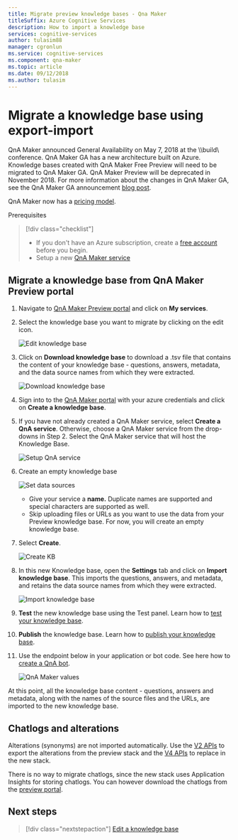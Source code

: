 ```yaml
---
title: Migrate preview knowledge bases - Qna Maker
titleSuffix: Azure Cognitive Services
description: How to import a knowledge base
services: cognitive-services
author: tulasim88
manager: cgronlun
ms.service: cognitive-services
ms.component: qna-maker
ms.topic: article
ms.date: 09/12/2018
ms.author: tulasim
---
```

# Migrate a knowledge base using export-import
QnA Maker announced General Availability on May 7, 2018 at the \\\build\ conference. QnA Maker GA has a new architecture built on Azure. Knowledge bases created with QnA Maker Free Preview will need to be migrated to QnA Maker GA. QnA Maker Preview will be deprecated in November 2018. For more information about the changes in QnA Maker GA, see the QnA Maker GA announcement [blog post](https://aka.ms/qnamakerga-blog).

QnA Maker now has a [pricing model](https://azure.microsoft.com/en-us/pricing/details/cognitive-services/qna-maker/).

Prerequisites
> [!div class="checklist"]
> * If you don't have an Azure subscription, create a [free account](https://azure.microsoft.com/free/?WT.mc_id=A261C142F) before you begin.
> * Setup a new [QnA Maker service](../How-To/set-up-qnamaker-service-azure.md)

## Migrate a knowledge base from QnA Maker Preview portal
1. Navigate to [QnA Maker Preview portal](https://aka.ms/qnamaker-old-portal
) and click on **My services**.
2. Select the knowledge base you want to migrate by clicking on the edit icon.

    ![Edit knowledge base](../media/qnamaker-how-to-migrate-kb/preview-editkb.png)

3. Click on **Download knowledge base** to download a .tsv file that contains the content of your knowledge base - questions, answers, metadata, and the data source names from which they were extracted.

    ![Download knowledge base](../media/qnamaker-how-to-migrate-kb/preview-download.png)

4. Sign into to the [QnA Maker portal](https://qnamaker.ai) with your azure credentials and click on **Create a knowledge base**.
    
5. If you have not already created a QnA Maker service, select **Create a QnA service**. Otherwise, choose a QnA Maker service from the drop-downs in Step 2. Select the QnA Maker service that will host the Knowledge Base.

    ![Setup QnA service](../media/qnamaker-how-to-create-kb/setup-qna-resource.png)

6. Create an empty knowledge base 

    ![Set data sources](../media/qnamaker-how-to-create-kb/set-data-sources.png)

    - Give your service a **name.** Duplicate names are supported and special characters are supported as well.
    - Skip uploading files or URLs as you want to use the data from your Preview knowledge base. For now, you will create an empty knowledge base.

7. Select **Create**.

    ![Create KB](../media/qnamaker-how-to-create-kb/create-kb.png)

8. In this new Knowledge base, open the **Settings** tab and click on **Import knowledge base**. This imports the questions, answers, and metadata, and retains the data source names from which they were extracted.

   ![Import knowledge base](../media/qnamaker-how-to-migrate-kb/Import.png)

9. **Test** the new knowledge base using the Test panel. Learn how to [test your knowledge base](../How-To/test-knowledge-base.md).
10. **Publish** the knowledge base. Learn how to [publish your knowledge base](../How-To/publish-knowledge-base.md).
11. Use the endpoint below in your application or bot code. See here how to [create a QnA bot](../Tutorials/create-qna-bot.md).

    ![QnA Maker values](../media/qnamaker-tutorials-create-bot/qnamaker-settings-kbid-key.PNG)

At this point, all the knowledge base content - questions, answers and metadata, along with the names of the source files and the URLs, are imported to the new knowledge base. 

## Chatlogs and alterations
Alterations (synonyms) are not imported automatically. Use the [V2 APIs](https://aka.ms/qnamaker-v2-apis) to export the alterations from the preview stack and the [V4 APIs](https://aka.ms/qnamaker-v4-apis) to replace in the new stack.

There is no way to migrate chatlogs, since the new stack uses Application Insights for storing chatlogs. You can however download the chatlogs from the [preview portal](https://aka.ms/qnamaker-old-portal).

## Next steps

> [!div class="nextstepaction"]
> [Edit a knowledge base](../How-To/edit-knowledge-base.md)
